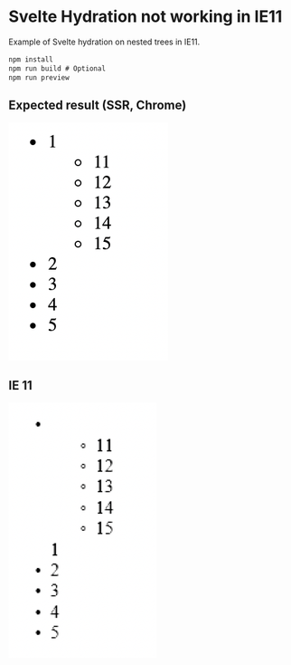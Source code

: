 # Svelte Hydration not working in IE11

Example of Svelte hydration on nested trees in IE11.

    npm install
    npm run build # Optional
    npm run preview

## Expected result (SSR, Chrome)

![Rendered in Chrome](/docs/chrome.png)

## IE 11

![IE11](/docs/ie11.png)